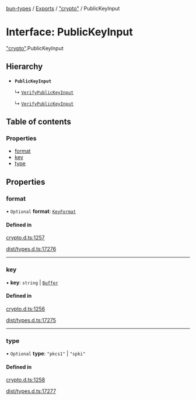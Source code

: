 [bun-types](https://github.com/oven-sh/bun-types/blob/master/api-docs/README.md) / [Exports](https://github.com/oven-sh/bun-types/blob/master/api-docs/modules.md) / ["crypto"](https://github.com/oven-sh/bun-types/blob/master/api-docs/modules/crypto_.md) / PublicKeyInput

# Interface: PublicKeyInput

["crypto"](https://github.com/oven-sh/bun-types/blob/master/api-docs/modules/crypto_.md).PublicKeyInput

## Hierarchy

- **`PublicKeyInput`**

  ↳ [`VerifyPublicKeyInput`](https://github.com/oven-sh/bun-types/blob/master/api-docs/interfaces/crypto_.VerifyPublicKeyInput.md)

  ↳ [`VerifyPublicKeyInput`](https://github.com/oven-sh/bun-types/blob/master/api-docs/interfaces/node_crypto_.VerifyPublicKeyInput.md)

## Table of contents

### Properties

- [format](https://github.com/oven-sh/bun-types/blob/master/api-docs/interfaces/crypto_.PublicKeyInput.md#format)
- [key](https://github.com/oven-sh/bun-types/blob/master/api-docs/interfaces/crypto_.PublicKeyInput.md#key)
- [type](https://github.com/oven-sh/bun-types/blob/master/api-docs/interfaces/crypto_.PublicKeyInput.md#type)

## Properties

### format

• `Optional` **format**: [`KeyFormat`](https://github.com/oven-sh/bun-types/blob/master/api-docs/modules/crypto_.md#keyformat)

#### Defined in

[crypto.d.ts:1257](https://github.com/valgaze/bun-types/blob/6f8dbf8/crypto.d.ts#L1257)

[dist/types.d.ts:17276](https://github.com/valgaze/bun-types/blob/6f8dbf8/dist/types.d.ts#L17276)

___

### key

• **key**: `string` \| [`Buffer`](https://github.com/oven-sh/bun-types/blob/master/api-docs/modules/buffer_.md#buffer)

#### Defined in

[crypto.d.ts:1256](https://github.com/valgaze/bun-types/blob/6f8dbf8/crypto.d.ts#L1256)

[dist/types.d.ts:17275](https://github.com/valgaze/bun-types/blob/6f8dbf8/dist/types.d.ts#L17275)

___

### type

• `Optional` **type**: ``"pkcs1"`` \| ``"spki"``

#### Defined in

[crypto.d.ts:1258](https://github.com/valgaze/bun-types/blob/6f8dbf8/crypto.d.ts#L1258)

[dist/types.d.ts:17277](https://github.com/valgaze/bun-types/blob/6f8dbf8/dist/types.d.ts#L17277)
